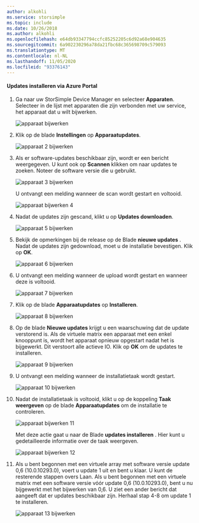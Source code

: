 ```yaml
---
author: alkohli
ms.service: storsimple
ms.topic: include
ms.date: 10/26/2018
ms.author: alkohli
ms.openlocfilehash: e64db93347794ccfc85252205c6d92a68e904635
ms.sourcegitcommit: 6a902230296a78da21fbc68c365698709c579093
ms.translationtype: MT
ms.contentlocale: nl-NL
ms.lasthandoff: 11/05/2020
ms.locfileid: "93376143"
---
```

#### <a name="to-install-updates-via-the-azure-portal"></a>Updates installeren via Azure Portal

1. Ga naar uw StorSimple Device Manager en selecteer **Apparaten**. Selecteer in de lijst met apparaten die zijn verbonden met uw service, het apparaat dat u wilt bijwerken.

    ![apparaat bijwerken](../includes/media/storsimple-virtual-array-install-update-via-portal-04/azupdate1m.png) 

2. Klik op de blade **Instellingen** op **Apparaatupdates**.

    ![apparaat 2 bijwerken](../includes/media/storsimple-virtual-array-install-update-via-portal-04/azupdate2m.png)  

3. Als er software-updates beschikbaar zijn, wordt er een bericht weergegeven. U kunt ook op **Scannen** klikken om naar updates te zoeken. Noteer de software versie die u gebruikt. 

    ![apparaat 3 bijwerken](../includes/media/storsimple-virtual-array-install-update-via-portal-1/azupdate3m1.png)

    U ontvangt een melding wanneer de scan wordt gestart en voltooid.

    ![apparaat bijwerken 4](../includes/media/storsimple-virtual-array-install-update-via-portal-1/azupdate5m.png)

4. Nadat de updates zijn gescand, klikt u op **Updates downloaden**.

    ![apparaat 5 bijwerken](../includes/media/storsimple-virtual-array-install-update-via-portal-1/azupdate6m.png)

5. Bekijk de opmerkingen bij de release op de Blade **nieuwe updates** . Nadat de updates zijn gedownload, moet u de installatie bevestigen. Klik op **OK**.

    ![apparaat 6 bijwerken](../includes/media/storsimple-virtual-array-install-update-via-portal-1/azupdate7m.png)

6. U ontvangt een melding wanneer de upload wordt gestart en wanneer deze is voltooid.

     ![apparaat 7 bijwerken](../includes/media/storsimple-virtual-array-install-update-via-portal-1/azupdate8m.png)

5. Klik op de blade **Apparaatupdates** op **Installeren**.

     ![apparaat 8 bijwerken](../includes/media/storsimple-virtual-array-install-update-via-portal-1/azupdate11m1.png)

6. Op de blade **Nieuwe updates** krijgt u een waarschuwing dat de update verstorend is. Als de virtuele matrix een apparaat met een enkel knooppunt is, wordt het apparaat opnieuw opgestart nadat het is bijgewerkt. Dit verstoort alle actieve IO. Klik op **OK** om de updates te installeren.

    ![apparaat 9 bijwerken](../includes/media/storsimple-virtual-array-install-update-via-portal-1/azupdate12m.png)

7. U ontvangt een melding wanneer de installatietaak wordt gestart.

    ![apparaat 10 bijwerken](../includes/media/storsimple-virtual-array-install-update-via-portal-1/azupdate13m.png)

8.  Nadat de installatietaak is voltooid, klikt u op de koppeling **Taak weergeven** op de blade **Apparaatupdates** om de installatie te controleren. 

    ![apparaat bijwerken 11](../includes/media/storsimple-virtual-array-install-update-via-portal-1/azupdate15m1.png)

    Met deze actie gaat u naar de Blade **updates installeren** . Hier kunt u gedetailleerde informatie over de taak weergeven.

    ![apparaat bijwerken 12](../includes/media/storsimple-virtual-array-install-update-via-portal-1/azupdate16m1.png)

9. Als u bent begonnen met een virtuele array met software versie update 0,6 (10.0.10293.0), voert u update 1 uit en bent u klaar. U kunt de resterende stappen overs Laan. Als u bent begonnen met een virtuele matrix met een software versie vóór update 0,6 (10.0.10293.0), bent u nu bijgewerkt met het bijwerken van 0,6. U ziet een ander bericht dat aangeeft dat er updates beschikbaar zijn. Herhaal stap 4-8 om update 1 te installeren.

    ![apparaat 13 bijwerken](../includes/media/storsimple-virtual-array-install-update-via-portal-1/azupdate17.png)

